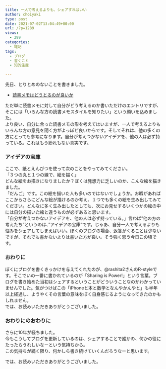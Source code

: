 ```yaml
---
title: 一人で考えるよりも、シェアすればいい
author: choiyaki
type: post
date: 2021-07-02T13:04:49+00:00
url: /?p=1289
views:
  - 299
categories:
  - 雑記
tags:
  - ブログ
  - 書くこと
  - 知的生産

---
```

先日、とりとめのないことを書きました。

  * [読書メモはどうとるのが良いか][1]

ただ単に読書メモに対して自分がどう考えるのか書いただけのエントリですが、そこには「いろんな方の読書メモスタイルを知りたい」という願いを込めました。  
より良い、自分に合った読書メモの形を考えてはいますが、一人で考えるよりもいろんな方の意見を聞く方がよっぽど良いからです。そしてそれは、他の多くの方にとっても参考になります。自分が考えつかないアイデアを、他の人は必ず持っている。これはもう紛れもない真実です。

### アイデアの宝庫

ここで、紙とえんぴつを使って次のことをやってみてください。  
「３つの丸と１つの線で、絵を描く」  
どんな絵をお描きになりましたか？ぼくは発想力に乏しいのか、こんな絵を描きました。  
<img src="https://i2.wp.com/i.gyazo.com/3ae353e3b0e345cbd0e2de9577d5bd74.jpg?w=660&#038;ssl=1" alt="" data-recalc-dims="1" />  
「だんご」です。この絵を描いた人も多いのではないでしょうか。お暇があればここからさらにどんな絵が描けるのか考え、１つでも多くの絵を生み出してみてください。どんなに多く生み出したとしても、次にお見せするいくつかの絵の中には自分の描いた絵と違うものが必ずあると思います。  
<img src="https://i2.wp.com/i.gyazo.com/3aca15394c967f13993b886eee59584d.jpg?w=660&#038;ssl=1" alt="" data-recalc-dims="1" />  
「自分が考えつかないアイデアを、他の人は必ず持っている。」言わば&#8221;他の方の考えたち&#8221;というのは、&#8221;アイデアの宝庫&#8221;です。じゃあ、自分一人で考えるよりも悩みをシェアしてしまえばいい。ぼくのブログの場合、返答がくることは少ないですが、それでも書かないよりは書いた方が良い。そう強く思う今日この頃です。

### おわりに

ぼくにブログを書くきっかけを与えてくれたのが、@rashita2さんのR-styleです。そこでいの一番に書かれているのが「Sharing is Power!」という言葉。ブログを書き始めた当初はシェアするということがどういうことなのかわかっていませんでした。気がつけばこの「iPhoneと本と数学となんやかんやと」も半年以上経過し、ようやくその言葉の意味をぼく自身感じるようになってきたのかもしれません。  
では、お読みいただきありがとうございました。

### おわりにのおわりに

さらに10年が経ちました。  
今もこうしてブログを更新しているのは、シェアすることで誰かの、何かの役にたったらうれしいなーという気持ちから。  
この気持ちが続く限り、何かしら書き続けていくんだろうなーと思います。

では、お読みいただきありがとうございました。

 [1]: https://choiyaki.hatenablog.com/entry/20110524/1306241490